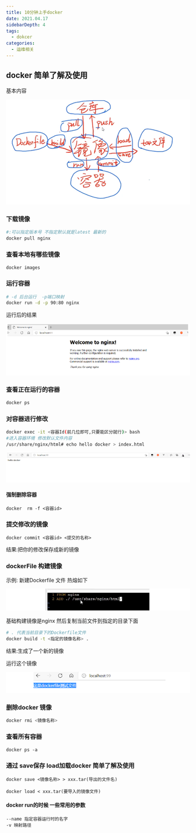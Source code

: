 ```yaml
---
title: 10分钟上手docker
date: 2021.04.17
sidebarDepth: 4
tags:
  - dokcer
categories:
  - 运维相关
---
```



## docker 简单了解及使用

基本内容

![1618627238188](https://raw.githubusercontent.com/anchuanyuan/TuChuangForITX/main/image/202104/17/104039-279438.png)

### 下载镜像

```bash
#:可以指定版本号 不指定默认就是latest 最新的
docker pull nginx
```

### 查看本地有哪些镜像

```
docker images
```

### 运行容器

```bash
# -d 后台运行  -p端口映射
docker run -d -p 90:80 nginx
```

运行后的结果

![1618627255805](https://raw.githubusercontent.com/anchuanyuan/TuChuangForITX/main/image/202104/17/104056-27352.png)

### 查看正在运行的容器

```bash
docker ps
```

### 对容器进行修改

```bash
docker exec -it <容器Id(前几位即可,只要能区分就行)> bash
#进入容器环境 修改默认文件内容
/usr/share/nginx/html# echo hello docker > index.html

```

![1618627267612](https://raw.githubusercontent.com/anchuanyuan/TuChuangForITX/main/image/202104/17/104108-122009.png)



#### 强制删除容器

```
docker  rm -f <容器id>
```

### 提交修改的镜像

```
docker commit <容器id> <提交的名称>
```

结果:把你的修改保存成新的镜像

### dockerFile 构建镜像

示例: 新建Dockerfile 文件 热熔如下

![1618627283770](https://raw.githubusercontent.com/anchuanyuan/TuChuangForITX/main/image/202104/17/104124-973152.png)

基础构建镜像是nginx  然后复制当前文件到指定的目录下面

```bash
# . 代表当前目录下的Dockerfile文件
docker build -t <指定的镜像名称> .
```

结果:生成了一个新的镜像

运行这个镜像 

![1618627293101](https://raw.githubusercontent.com/anchuanyuan/TuChuangForITX/main/image/202104/17/104133-991970.png)

### 删除docker 镜像

```bash
docker rmi <镜像名称>
```

### 查看所有容器

```
docker ps -a
```

### 通过 save保存  load加载docker 简单了解及使用

```
docker save <镜像名称> > xxx.tar(导出的文件名)

docker load < xxx.tar(要导入的镜像文件)

```

#### docker run的时候 一些常用的参数

```
--name 指定容器运行时的名字
-v 映射路径
```
